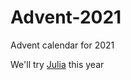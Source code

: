 # Advent-2021

Advent calendar for 2021

We'll try [Julia](https://github.com/JuliaLang/julia) this year

